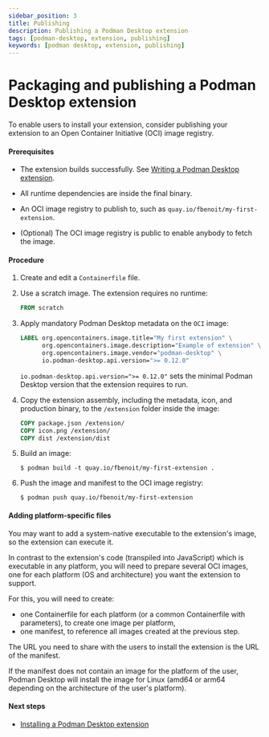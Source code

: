 ```yaml
---
sidebar_position: 3
title: Publishing
description: Publishing a Podman Desktop extension
tags: [podman-desktop, extension, publishing]
keywords: [podman desktop, extension, publishing]
---
```


# Packaging and publishing a Podman Desktop extension

To enable users to install your extension, consider publishing your extension to an Open Container Initiative (OCI) image registry.

#### Prerequisites

- The extension builds successfully.
  See [Writing a Podman Desktop extension](/docs/extensions/write).

- All runtime dependencies are inside the final binary.

- An OCI image registry to publish to, such as `quay.io/fbenoit/my-first-extension`.

- (Optional) The OCI image registry is public to enable anybody to fetch the image.

#### Procedure

1. Create and edit a `Containerfile` file.

1. Use a scratch image.
   The extension requires no runtime:

   ```dockerfile
   FROM scratch
   ```

1. Apply mandatory Podman Desktop metadata on the `OCI` image:

   ```dockerfile
   LABEL org.opencontainers.image.title="My first extension" \
         org.opencontainers.image.description="Example of extension" \
         org.opencontainers.image.vendor="podman-desktop" \
         io.podman-desktop.api.version=">= 0.12.0"
   ```

   `io.podman-desktop.api.version=">= 0.12.0"` sets the minimal Podman Desktop version that the extension requires to run.

1. Copy the extension assembly, including the metadata, icon, and production binary, to the `/extension` folder inside the image:

   ```dockerfile
   COPY package.json /extension/
   COPY icon.png /extension/
   COPY dist /extension/dist
   ```

1. Build an image:

   ```shell-session
   $ podman build -t quay.io/fbenoit/my-first-extension .
   ```

1. Push the image and manifest to the OCI image registry:

   ```shell-session
   $ podman push quay.io/fbenoit/my-first-extension
   ```

#### Adding platform-specific files

You may want to add a system-native executable to the extension's image, so the extension can execute it.

In contrast to the extension's code (transpiled into JavaScript) which is executable in any platform, you will
need to prepare several OCI images, one for each platform (OS and architecture) you want the extension to support.

For this, you will need to create:

- one Containerfile for each platform (or a common Containerfile with parameters), to create
  one image per platform,
- one manifest, to reference all images created at the previous step.

The URL you need to share with the users to install the extension is the URL of the manifest.

If the manifest does not contain an image for the platform of the user, Podman Desktop will install the
image for Linux (amd64 or arm64 depending on the architecture of the user's platform).

#### Next steps

- [Installing a Podman Desktop extension](/docs/extensions/install)
